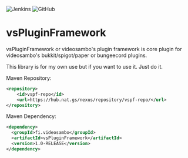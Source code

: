 ![Jenkins](https://img.shields.io/jenkins/build?jobUrl=https%3A%2F%2Fhub.nat.gs%2Fjenkins%2Fjob%2FvsPluginFramework%2F)
![GitHub](https://img.shields.io/github/license/videosambo/vsPluginFramework)

# vsPluginFramework

vsPluginFramework or videosambo's plugin framework is core plugin for videosambo's bukkit/spigot/paper or bungeecord plugins.

This library is for my own use but if you want to use it. Just do it.

Maven Repository:
```xml
<repository>
    <id>vspf-repo</id>
    <url>https://hub.nat.gs/nexus/repository/vspf-repo/</url>
</repository>
```

Maven Dependency:
```xml
<dependency>
  <groupId>fi.videosambo</groupId>
  <artifactId>vsPluginFramework</artifactId>
  <version>1.0-RELEASE</version>
</dependency>
```
